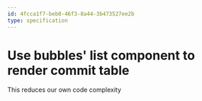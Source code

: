 ```yaml
---
id: 4fcca1f7-beb0-46f3-8a44-3b473527ee2b
type: specification
---
```


# Use bubbles' list component to render commit table

This reduces our own code complexity
